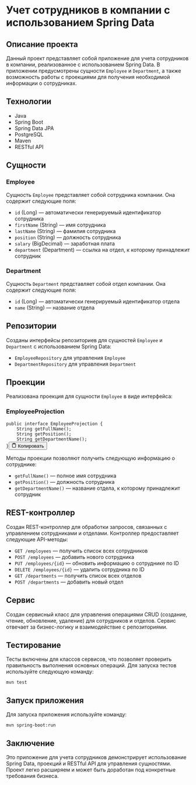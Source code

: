 <div class="markdown-body"><h1 id="учет-сотрудников-в-компании-с-использованием-spring-data">Учет сотрудников в компании с использованием Spring Data</h1>
<h2 id="описание-проекта">Описание проекта</h2>
<p>Данный проект представляет собой приложение для учета сотрудников в компании, реализованное с использованием Spring Data. В приложении предусмотрены сущности <code>Employee</code> и <code>Department</code>, а также возможность работы с проекциями для получения необходимой информации о сотрудниках.</p>
<h2 id="технологии">Технологии</h2>
<ul>
<li>Java</li>
<li>Spring Boot</li>
<li>Spring Data JPA</li>
<li>PostgreSQL</li>
<li>Maven</li>
<li>RESTful API</li>
</ul>
<h2 id="сущности">Сущности</h2>
<h3 id="employee">Employee</h3>
<p>Сущность <code>Employee</code> представляет собой сотрудника компании. Она содержит следующие поля:</p>
<ul>
<li><code>id</code> (Long) — автоматически генерируемый идентификатор сотрудника</li>
<li><code>firstName</code> (String) — имя сотрудника</li>
<li><code>lastName</code> (String) — фамилия сотрудника</li>
<li><code>position</code> (String) — должность сотрудника</li>
<li><code>salary</code> (BigDecimal) — заработная плата</li>
<li><code>department</code> (Department) — ссылка на отдел, к которому принадлежит сотрудник</li>
</ul>
<h3 id="department">Department</h3>
<p>Сущность <code>Department</code> представляет собой отдел компании. Она содержит следующие поля:</p>
<ul>
<li><code>id</code> (Long) — автоматически генерируемый идентификатор отдела</li>
<li><code>name</code> (String) — название отдела</li>
</ul>
<h2 id="репозитории">Репозитории</h2>
<p>Созданы интерфейсы репозиториев для сущностей <code>Employee</code> и <code>Department</code> с использованием Spring Data:</p>
<ul>
<li><code>EmployeeRepository</code> для управления <code>Employee</code></li>
<li><code>DepartmentRepository</code> для управления <code>Department</code></li>
</ul>
<h2 id="проекции">Проекции</h2>
<p>Реализована проекция для сущности <code>Employee</code> в виде интерфейса:</p>
<h3 id="employeeprojection">EmployeeProjection</h3>
<pre><code class="java language-java hljs"><span class="hljs-keyword">public</span> <span class="hljs-keyword">interface</span> <span class="hljs-title class_">EmployeeProjection</span> {
    String <span class="hljs-title function_">getFullName</span><span class="hljs-params">()</span>;
    String <span class="hljs-title function_">getPosition</span><span class="hljs-params">()</span>;
    String <span class="hljs-title function_">getDepartmentName</span><span class="hljs-params">()</span>;
}</code><button class="copy-ai-code" onclick="copyAICode(this)"><svg stroke="currentColor" fill="none" stroke-width="2" viewBox="0 0 24 24" stroke-linecap="round" stroke-linejoin="round" class="h-4 w-4" height="1em" width="1em" xmlns="http://www.w3.org/2000/svg"><path d="M16 4h2a2 2 0 0 1 2 2v14a2 2 0 0 1-2 2H6a2 2 0 0 1-2-2V6a2 2 0 0 1 2-2h2"></path><rect x="8" y="2" width="8" height="4" rx="1" ry="1"></rect></svg> <span class="label-copy-code">Копировать</span></button></pre>
<p>Методы проекции позволяют получить следующую информацию о сотруднике:</p>
<ul>
<li><code>getFullName()</code> — полное имя сотрудника</li>
<li><code>getPosition()</code> — должность сотрудника</li>
<li><code>getDepartmentName()</code> — название отдела, к которому принадлежит сотрудник</li>
</ul>
<h2 id="rest-контроллер">REST-контроллер</h2>
<p>Создан REST-контроллер для обработки запросов, связанных с управлением сотрудниками и отделами. Контроллер предоставляет следующие API-методы:</p>
<ul>
<li><code>GET /employees</code> — получить список всех сотрудников</li>
<li><code>POST /employees</code> — добавить нового сотрудника</li>
<li><code>PUT /employees/{id}</code> — обновить информацию о сотруднике по ID</li>
<li><code>DELETE /employees/{id}</code> — удалить сотрудника по ID</li>
<li><code>GET /departments</code> — получить список всех отделов</li>
<li><code>POST /departments</code> — добавить новый отдел</li>
</ul>
<h2 id="сервис">Сервис</h2>
<p>Создан сервисный класс для управления операциями CRUD (создание, чтение, обновление, удаление) для сотрудников и отделов. Сервис отвечает за бизнес-логику и взаимодействие с репозиториями.</p>
<h2 id="тестирование">Тестирование</h2>
<p>Тесты включены для классов сервисов, что позволяет проверить правильность выполнения основных операций. Для запуска тестов используйте следующую команду:</p>
<pre><code class="bash language-bash hljs">mvn <span class="hljs-built_in">test</span></code></pre>
<h2 id="запуск-приложения">Запуск приложения</h2>
<p>Для запуска приложения используйте команду:</p>
<pre><code class="bash language-bash hljs">mvn spring-boot:run</code></pre>
<h2 id="заключение">Заключение</h2>
<p>Это приложение для учета сотрудников демонстрирует использование Spring Data, проекций и RESTful API для управления сущностями. Проект легко расширяем и может быть доработан под конкретные требования бизнеса.</p></div>
